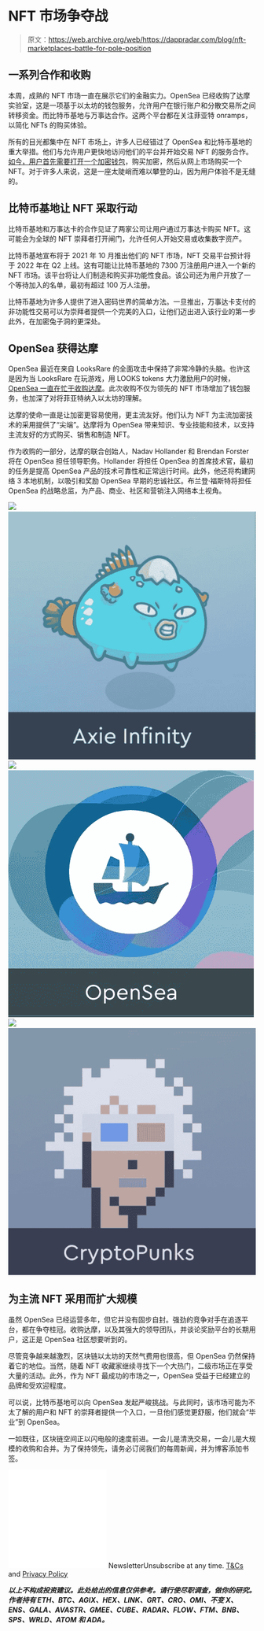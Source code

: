 # NFT 市场争夺战

> 原文：<https://web.archive.org/web/https://dappradar.com/blog/nft-marketplaces-battle-for-pole-position>

## 一系列合作和收购

本周，成熟的 NFT 市场一直在展示它们的金融实力。OpenSea 已经收购了达摩实验室，这是一项基于以太坊的钱包服务，允许用户在银行账户和分散交易所之间转移资金。而比特币基地与万事达合作。这两个平台都在关注菲亚特 onramps，以简化 NFTs 的购买体验。

所有的目光都集中在 NFT 市场上，许多人已经错过了 OpenSea 和比特币基地的重大举措。他们与允许用户更快地访问他们的平台并开始交易 NFT 的服务合作。[如今，用户首先需要打开一个加密钱包](/web/20221206175129/https://dappradar.com/blog/how-to-start-using-defi-dapps-and-crypto-wallets-on-solana/)，购买加密，然后从网上市场购买一个 NFT。对于许多人来说，这是一座太陡峭而难以攀登的山，因为用户体验不是无缝的。

## 比特币基地让 NFT 采取行动

比特币基地和万事达卡的合作见证了两家公司让用户通过万事达卡购买 NFT。这可能会为全球的 NFT 崇拜者打开闸门，允许任何人开始交易或收集数字资产。

比特币基地宣布将于 2021 年 10 月推出他们的 NFT 市场，NFT 交易平台预计将于 2022 年在 Q2 上线。这有可能让比特币基地的 7300 万注册用户进入一个新的 NFT 市场。该平台将让人们制造和购买非功能性食品。该公司还为用户开放了一个等待加入的名单，最初有超过 100 万人注册。

比特币基地为许多人提供了进入密码世界的简单方法。一旦推出，万事达卡支付的非功能性交易可以为崇拜者提供一个完美的入口，让他们迈出进入该行业的第一步此外，在加密兔子洞的更深处。

## OpenSea 获得达摩

OpenSea 最近在来自 LooksRare 的全面攻击中保持了非常冷静的头脑。也许这是因为当 LooksRare 在玩游戏，用 LOOKS tokens 大力激励用户的时候， [OpenSea 一直在忙于收购达摩](https://web.archive.org/web/20221206175129/https://twitter.com/dharma_hq/status/1483484717294964741?s=21)。此次收购不仅为领先的 NFT 市场增加了钱包服务，也加深了对将菲亚特纳入以太坊的理解。

达摩的使命一直是让加密更容易使用，更主流友好。他们认为 NFT 为主流加密技术的采用提供了“尖端”。达摩将为 OpenSea 带来知识、专业技能和技术，以支持主流友好的方式购买、销售和制造 NFT。

作为收购的一部分，达摩的联合创始人，Nadav Hollander 和 Brendan Forster 将在 OpenSea 担任领导职务。Hollander 将担任 OpenSea 的首席技术官，最初的任务是提高 OpenSea 产品的技术可靠性和正常运行时间。此外，他还将构建网络 3 本地机制，以吸引和奖励 OpenSea 早期的忠诚社区。布兰登·福斯特将担任 OpenSea 的战略总监，为产品、商业、社区和营销注入网络本土视角。

[](https://web.archive.org/web/20221206175129/https://dappradar.com/ethereum/marketplaces/axie-marketplace)[![](img/169de357c10f41a71a7795835637714b.png)<picture>![](img/c398a838b1b418e6c6d498b7ab6d58d0.png)</picture>](https://web.archive.org/web/20221206175129/https://dappradar.com/ethereum/marketplaces/axie-marketplace)[](https://web.archive.org/web/20221206175129/https://dappradar.com/ethereum/marketplaces/opensea)[![](img/6eeeab9a0b0080e8845307c41d92215e.png)<picture>![](img/9c831fd78cd96c6e60410902153ce9f2.png)</picture>](https://web.archive.org/web/20221206175129/https://dappradar.com/ethereum/marketplaces/opensea)[](https://web.archive.org/web/20221206175129/https://dappradar.com/ethereum/collectibles/cryptopunks)[![](img/900fff1c02157e65c330c39ef34aba80.png)<picture>![](img/c2310e32c77e04671192e622b3083325.png)</picture>](https://web.archive.org/web/20221206175129/https://dappradar.com/ethereum/collectibles/cryptopunks)

## 为主流 NFT 采用而扩大规模

虽然 OpenSea 已经运营多年，但它并没有固步自封。强劲的竞争对手在追逐平台，都在争夺桂冠。收购达摩，以及其强大的领导团队，并谈论奖励平台的长期用户，这正是 OpenSea 社区想要听到的。

尽管竞争越来越激烈，区块链以太坊的天然气费用也很高，但 OpenSea 仍然保持着它的地位。当然，随着 NFT 收藏家继续寻找下一个大热门，二级市场正在享受大量的活动。此外，作为 NFT 最成功的市场之一，OpenSea 受益于已经建立的品牌和受欢迎程度。

可以说，比特币基地可以向 OpenSea 发起严峻挑战。与此同时，该市场可能为不太了解的用户和 NFT 的崇拜者提供一个入口，一旦他们感觉更舒服，他们就会“毕业”到 OpenSea。

一如既往，区块链空间正以闪电般的速度前进。一会儿是清洗交易，一会儿是大规模的收购和合并。为了保持领先，请务必订阅我们的每周新闻，并为博客添加书签。

![](img/6d5a4a2d609c56e1a5771717e54ba759.png) NewsletterUnsubscribe at any time. [T&Cs](https://web.archive.org/web/20221206175129/https://dappradar.com/terms) and [Privacy Policy](https://web.archive.org/web/20221206175129/https://dappradar.com/privacy-policy)

***以上不构成投资建议。此处给出的信息仅供参考。请行使尽职调查，做你的研究。作者持有 ETH、BTC、AGIX、HEX、LINK、GRT、CRO、OMI、不变 X、ENS、GALA、AVASTR、GMEE、CUBE、RADAR、FLOW、FTM、BNB、SPS、WRLD、ATOM 和 ADA。***